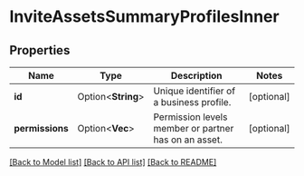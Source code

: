 # InviteAssetsSummaryProfilesInner

## Properties

Name | Type | Description | Notes
------------ | ------------- | ------------- | -------------
**id** | Option<**String**> | Unique identifier of a business profile. | [optional]
**permissions** | Option<**Vec<String>**> | Permission levels member or partner has on an asset. | [optional]

[[Back to Model list]](../README.md#documentation-for-models) [[Back to API list]](../README.md#documentation-for-api-endpoints) [[Back to README]](../README.md)


